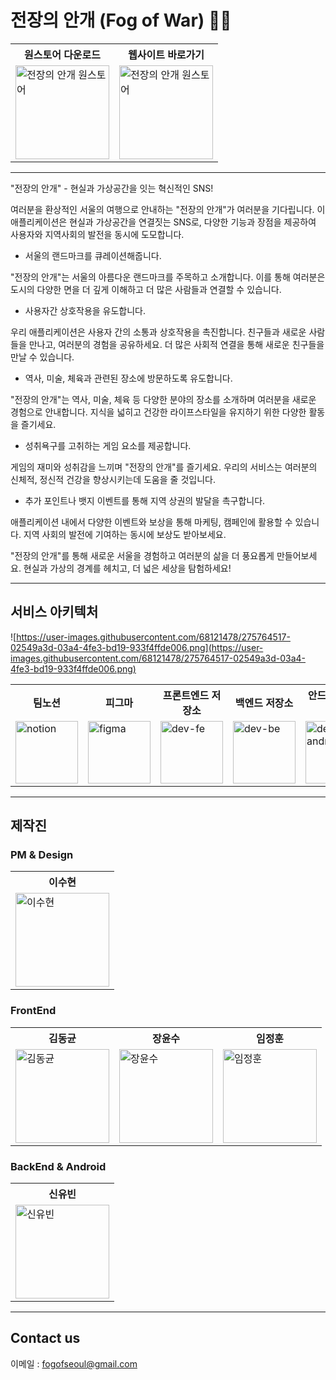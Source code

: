 # 전장의 안개 (Fog of War) 😶‍🌫


<table>
 <tr>
    <th>원스토어 다운로드</th>
    <th>웹사이트 바로가기</th>
  </tr>
  <tr>
    <td>
      <a href="https://m.onestore.co.kr/mobilepoc/apps/appsDetail.omp?prodId=0000772388&scYn=Y">
        <img src="https://github.com/fog-of-war/.github/assets/68121478/e5e0ae3c-59ec-409b-8adf-f28f0c5442f7" alt="전장의 안개 원스토어" width="150" height="150">
      </a>
    </td>
    <td>
      <a href="https://www.yubinhome.com/">
        <img src="https://github.com/fog-of-war/.github/assets/68121478/0f763388-67d9-476c-87e5-657910451a87" alt="전장의 안개 원스토어" width="150" height="150">
      </a>
    </td>
  </tr>
</table>

----

"전장의 안개" - 현실과 가상공간을 잇는 혁신적인 SNS!

여러분을 환상적인 서울의 여행으로 안내하는 "전장의 안개"가 여러분을 기다립니다. 이 애플리케이션은 현실과 가상공간을 연결짓는 SNS로, 다양한 기능과 장점을 제공하여 사용자와 지역사회의 발전을 동시에 도모합니다.

- 서울의 랜드마크를 큐레이션해줍니다.
  
"전장의 안개"는 서울의 아름다운 랜드마크를 주목하고 소개합니다. 이를 통해 여러분은 도시의 다양한 면을 더 깊게 이해하고 더 많은 사람들과 연결할 수 있습니다.

- 사용자간 상호작용을 유도합니다.
  
우리 애플리케이션은 사용자 간의 소통과 상호작용을 촉진합니다. 친구들과 새로운 사람들을 만나고, 여러분의 경험을 공유하세요. 더 많은 사회적 연결을 통해 새로운 친구들을 만날 수 있습니다.

- 역사, 미술, 체육과 관련된 장소에 방문하도록 유도합니다.

"전장의 안개"는 역사, 미술, 체육 등 다양한 분야의 장소를 소개하며 여러분을 새로운 경험으로 안내합니다. 지식을 넓히고 건강한 라이프스타일을 유지하기 위한 다양한 활동을 즐기세요.

- 성취욕구를 고취하는 게임 요소를 제공합니다.
  
게임의 재미와 성취감을 느끼며 "전장의 안개"를 즐기세요. 우리의 서비스는 여러분의 신체적, 정신적 건강을 향상시키는데 도움을 줄 것입니다.

- 추가 포인트나 뱃지 이벤트를 통해 지역 상권의 발달을 촉구합니다.
  
애플리케이션 내에서 다양한 이벤트와 보상을 통해 마케팅, 캠페인에 활용할 수 있습니다. 지역 사회의 발전에 기여하는 동시에 보상도 받아보세요.

"전장의 안개"를 통해 새로운 서울을 경험하고 여러분의 삶을 더 풍요롭게 만들어보세요. 현실과 가상의 경계를 헤치고, 더 넓은 세상을 탐험하세요!



-----

## 서비스 아키텍처

![https://user-images.githubusercontent.com/68121478/275764517-02549a3d-03a4-4fe3-bd19-933f4ffde006.png](https://user-images.githubusercontent.com/68121478/275764517-02549a3d-03a4-4fe3-bd19-933f4ffde006.png)

<table>
  <tr>
    <th>팀노션</th>
    <th>피그마</th>
    <th>프론트엔드 저장소 </th>
    <th>백엔드 저장소</th>
    <th>안드로이드 저장소</th>
  </tr>
  <tr>
    <td>
      <a href="https://www.notion.so/d07b2a88224d4d90a47269eaaa7ec66c">
        <img src="https://github.com/fog-of-war/.github/assets/68121478/1f497990-9fda-4f10-aced-da63e6787d6e" alt="notion" width="100" height="100">
      </a>
    </td>   
    <td>
      <a href="https://www.figma.com/file/mH3hoUOZj0pMhCfj5qqgle/%EC%A0%84%EC%9E%A5%EC%9D%98%EC%95%88%EA%B0%9C?type=design&node-id=0-1&mode=design">
        <img src="https://github.com/fog-of-war/.github/assets/68121478/a7ebfc7b-29ab-4ff1-b56f-39a080f2a1e5" alt="figma" width="100" height="100">
      </a>
    </td>    
    <td>
      <a href="https://github.com/fog-of-war/dev-fe">
        <img src="https://github.com/fog-of-war/.github/assets/68121478/93c95f72-15d4-450e-acd8-c052550254ca" alt="dev-fe" width="100" height="100">
      </a>
    </td>
        <td>
      <a href="https://github.com/fog-of-war/dev-be">
        <img src="https://github.com/fog-of-war/.github/assets/68121478/93c95f72-15d4-450e-acd8-c052550254ca" alt="dev-be" width="100" height="100">
      </a>
    </td>
        <td>
      <a href="https://github.com/fog-of-war/dev-andriod">
        <img src="https://github.com/fog-of-war/.github/assets/68121478/93c95f72-15d4-450e-acd8-c052550254ca" alt="dev-android" width="100" height="100">
      </a>
    </td>
  </tr>
</table>

-----

## 제작진

### PM & Design

<table>
  <tr>
    <th>이수현</th>
  </tr>
  <tr>
    <td>
      <a href="https://github.com/limeorange">
        <img src="https://avatars.githubusercontent.com/u/78308684?v=4" alt="이수현" width="150" height="150">
      </a>
    </td>   
  </tr>
</table>


### FrontEnd
<table>
  <tr>
    <th>김동균</th>
    <th>장윤수</th>
    <th>임정훈</th>
  </tr>
  <tr>
    <td>
      <a href="https://github.com/KimDongGyun1">
        <img src="https://avatars.githubusercontent.com/u/71059445?v=4" alt="김동균" width="150" height="150">
      </a>
    </td>   
    <td>
      <a href="https://github.com/sossost">
        <img src="https://avatars.githubusercontent.com/u/110542210?v=4" alt="장윤수" width="150" height="150">
      </a>
    </td>    
    <td>
      <a href="https://github.com/H0onnn">
        <img src="https://avatars.githubusercontent.com/u/116232939?v=4" alt="임정훈" width="150" height="150">
      </a>
    </td>
  </tr>
</table>

### BackEnd & Android

<table>
  <tr>
    <th>신유빈</th>
  </tr>
  <tr>
    <td>
      <a href="https://github.com/YubinShin">
        <img src="https://avatars.githubusercontent.com/u/68121478?v=4" alt="신유빈" width="150" height="150">
      </a>
    </td>   
  </tr>
</table>


-----

## Contact  us


이메일 : fogofseoul@gmail.com


